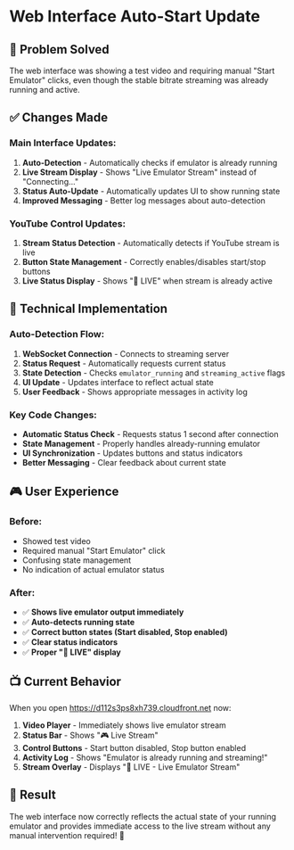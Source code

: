 # Web Interface Auto-Start Update

## 🎯 **Problem Solved**
The web interface was showing a test video and requiring manual "Start Emulator" clicks, even though the stable bitrate streaming was already running and active.

## ✅ **Changes Made**

### **Main Interface Updates:**
1. **Auto-Detection** - Automatically checks if emulator is already running
2. **Live Stream Display** - Shows "Live Emulator Stream" instead of "Connecting..."
3. **Status Auto-Update** - Automatically updates UI to show running state
4. **Improved Messaging** - Better log messages about auto-detection

### **YouTube Control Updates:**
1. **Stream Status Detection** - Automatically detects if YouTube stream is live
2. **Button State Management** - Correctly enables/disables start/stop buttons
3. **Live Status Display** - Shows "🔴 LIVE" when stream is already active

## 🔧 **Technical Implementation**

### **Auto-Detection Flow:**
1. **WebSocket Connection** - Connects to streaming server
2. **Status Request** - Automatically requests current status
3. **State Detection** - Checks `emulator_running` and `streaming_active` flags
4. **UI Update** - Updates interface to reflect actual state
5. **User Feedback** - Shows appropriate messages in activity log

### **Key Code Changes:**
- **Automatic Status Check** - Requests status 1 second after connection
- **State Management** - Properly handles already-running emulator
- **UI Synchronization** - Updates buttons and status indicators
- **Better Messaging** - Clear feedback about current state

## 🎮 **User Experience**

### **Before:**
- Showed test video
- Required manual "Start Emulator" click
- Confusing state management
- No indication of actual emulator status

### **After:**
- ✅ **Shows live emulator output immediately**
- ✅ **Auto-detects running state**
- ✅ **Correct button states (Start disabled, Stop enabled)**
- ✅ **Clear status indicators**
- ✅ **Proper "🔴 LIVE" display**

## 📺 **Current Behavior**

When you open https://d112s3ps8xh739.cloudfront.net now:

1. **Video Player** - Immediately shows live emulator stream
2. **Status Bar** - Shows "🎮 Live Stream" 
3. **Control Buttons** - Start button disabled, Stop button enabled
4. **Activity Log** - Shows "Emulator is already running and streaming!"
5. **Stream Overlay** - Displays "🔴 LIVE - Live Emulator Stream"

## 🎯 **Result**

The web interface now correctly reflects the actual state of your running emulator and provides immediate access to the live stream without any manual intervention required! 🎉
